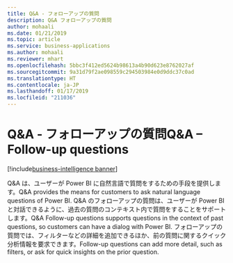 ```yaml
---
title: Q&A - フォローアップの質問
description: Q&A フォローアップの質問
author: mohaali
ms.date: 01/21/2019
ms.topic: article
ms.service: business-applications
ms.author: mohaali
ms.reviewer: mhart
ms.openlocfilehash: 5bbc3f412ed5624b98613a4b90d623e8762027af
ms.sourcegitcommit: 9a31d79f2ae098559c294503984e0d9ddc37c0ad
ms.translationtype: HT
ms.contentlocale: ja-JP
ms.lasthandoff: 01/17/2019
ms.locfileid: "211036"
---
```

# <a name="qa--follow-up-questions"></a><span data-ttu-id="e83fd-103">Q&A - フォローアップの質問</span><span class="sxs-lookup"><span data-stu-id="e83fd-103">Q&A – Follow-up questions</span></span>
[!include[business-intelligence banner](../../../includes/business-intelligence.md)]


<span data-ttu-id="e83fd-104">Q&A は、ユーザーが Power BI に自然言語で質問をするための手段を提供します。</span><span class="sxs-lookup"><span data-stu-id="e83fd-104">Q&A provides the means for customers to ask natural language questions of Power BI.</span></span> <span data-ttu-id="e83fd-105">Q&A のフォローアップの質問は、ユーザーが Power BI と対話できるように、過去の質問のコンテキスト内で質問をすることをサポートします。</span><span class="sxs-lookup"><span data-stu-id="e83fd-105">Q&A Follow-up questions supports questions in the context of past questions, so customers can have a dialog with Power BI.</span></span> <span data-ttu-id="e83fd-106">フォローアップの質問では、フィルターなどの詳細を追加できるほか、前の質問に関するクイック分析情報を要求できます。</span><span class="sxs-lookup"><span data-stu-id="e83fd-106">Follow-up questions can add more detail, such as filters, or ask for quick insights on the prior question.</span></span>

